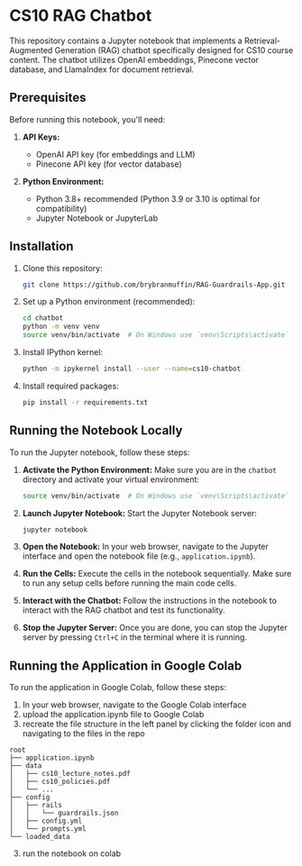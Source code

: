 # CS10 RAG Chatbot

This repository contains a Jupyter notebook that implements a Retrieval-Augmented Generation (RAG) chatbot specifically designed for CS10 course content. The chatbot utilizes OpenAI embeddings, Pinecone vector database, and LlamaIndex for document retrieval.

## Prerequisites

Before running this notebook, you'll need:

1. **API Keys:**
   - OpenAI API key (for embeddings and LLM)
   - Pinecone API key (for vector database)

2. **Python Environment:**
   - Python 3.8+ recommended (Python 3.9 or 3.10 is optimal for compatibility)
   - Jupyter Notebook or JupyterLab

## Installation

1. Clone this repository:
   ```bash
   git clone https://github.com/brybranmuffin/RAG-Guardrails-App.git
   ```

2. Set up a Python environment (recommended):
   ```bash
   cd chatbot
   python -m venv venv
   source venv/bin/activate  # On Windows use `venv\Scripts\activate`
   ```

3. Install IPython kernel:
   ```bash
   python -m ipykernel install --user --name=cs10-chatbot
   ```

4. Install required packages:
   ```bash
   pip install -r requirements.txt
   ```


## Running the Notebook Locally

To run the Jupyter notebook, follow these steps:

1. **Activate the Python Environment:**
    Make sure you are in the `chatbot` directory and activate your virtual environment:
    ```bash
    source venv/bin/activate  # On Windows use `venv\Scripts\activate`
    ```

2. **Launch Jupyter Notebook:**
    Start the Jupyter Notebook server:
    ```bash
    jupyter notebook
    ```

3. **Open the Notebook:**
    In your web browser, navigate to the Jupyter interface and open the notebook file (e.g., `application.ipynb`).

4. **Run the Cells:**
    Execute the cells in the notebook sequentially. Make sure to run any setup cells before running the main code cells.

5. **Interact with the Chatbot:**
    Follow the instructions in the notebook to interact with the RAG chatbot and test its functionality.

6. **Stop the Jupyter Server:**
    Once you are done, you can stop the Jupyter server by pressing `Ctrl+C` in the terminal where it is running.

## Running the Application in Google Colab

To run the application in Google Colab, follow these steps:


1. In your web browser, navigate to the Google Colab interface
2. upload the application.ipynb file to Google Colab
3. recreate the file structure in the left panel by clicking the folder icon and navigating to the files in the repo

 ```
root
├── application.ipynb
├── data
│   ├── cs10_lecture_notes.pdf
│   ├── cs10_policies.pdf
│   └── ...
├── config
│   ├── rails
│   │   └── guardrails.json
│   ├── config.yml
│   └── prompts.yml
└── loaded_data
```

3. run the notebook on colab





